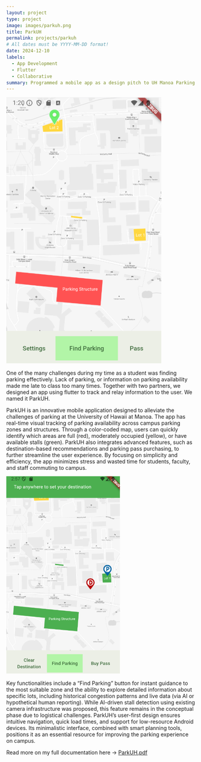 ```yaml
---
layout: project
type: project
image: images/parkuh.png
title: ParkUH
permalink: projects/parkuh
# All dates must be YYYY-MM-DD format!
date: 2024-12-10
labels:
  - App Development
  - Flutter
  - Collaborative
summary: Programmed a mobile app as a design pitch to UH Manoa Parking management
---
```


<div>
  <img class="ui image" src="../images/uhpark.png">
</div>

One of the many challenges during my time as a student was finding parking effectively. Lack of parking, or information on parking availability made me late to class too many times. Together with two partners, we designed an app using flutter to track and relay information to the user. We named it ParkUH.

ParkUH is an innovative mobile application designed to alleviate the challenges of parking at the University of Hawaii at Manoa. The app has real-time visual tracking of parking availability across campus parking zones and structures. Through a color-coded map, users can quickly identify which areas are full (red), moderately occupied (yellow), or have available stalls (green). ParkUH also integrates advanced features, such as destination-based recommendations and parking pass purchasing, to further streamline the user experience. By focusing on simplicity and efficiency, the app minimizes stress and wasted time for students, faculty, and staff commuting to campus.

<div>
  <img class="ui image" src="../images/uhpark2.png">
</div>

Key functionalities include a “Find Parking” button for instant guidance to the most suitable zone and the ability to explore detailed information about specific lots, including historical congestion patterns and live data (via AI or hypothetical human reporting). While AI-driven stall detection using existing camera infrastructure was proposed, this feature remains in the conceptual phase due to logistical challenges. ParkUH’s user-first design ensures intuitive navigation, quick load times, and support for low-resource Android devices. Its minimalistic interface, combined with smart planning tools, positions it as an essential resource for improving the parking experience on campus.


Read more on my full documentation here -> [ParkUH.pdf](https://github.com/user-attachments/files/18554229/ParkUH.pdf)
